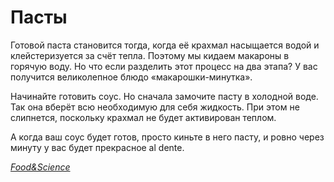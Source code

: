 # Пасты

Готовой паста становится тогда, когда её крахмал насыщается водой и клейстеризуется за счёт тепла. Поэтому мы кидаем макароны в горячую воду. Но что если разделить этот процесс на два этапа? У вас получится великолепное блюдо «макарошки-минутка».

Начинайте готовить соус. Но сначала замочите пасту в холодной воде. Так она вберёт всю необходимую для себя жидкость. При этом не слипнется, поскольку крахмал не будет активирован теплом.

А когда ваш соус будет готов, просто киньте в него пасту, и ровно через минуту у вас будет прекрасное al dente.

[_Food&Science_](https://t.me/foodandscience)
